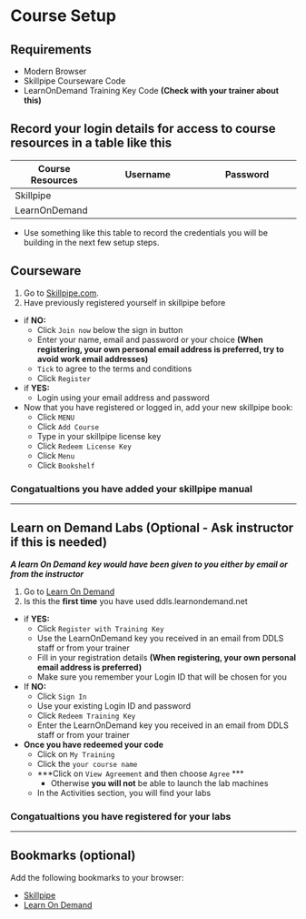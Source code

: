 # Course Setup

## Requirements

* Modern Browser
* Skillpipe Courseware Code
* LearnOnDemand Training Key Code **(Check with your trainer about this)**

## Record your login details for access to course resources in a table like this

Course Resources| Username| Password
---|---|---
Skillpipe|<img width=200/>|<img width=200/>
LearnOnDemand||

- Use something like this table to record the credentials you will be building in the next few setup steps.

## Courseware

1. Go to [Skillpipe.com](https://skillpipe.com/).
2. Have previously registered yourself in skillpipe before 
- if **NO:**
  - Click ```Join now``` below the sign in button
  - Enter your name, email and password or your choice **(When registering, your own personal email address is preferred, try to avoid work email addresses)**
  - ```Tick``` to agree to the terms and conditions
  - Click ```Register```
- if **YES:**
  - Login using your email address and password
- Now that you have registered or logged in, add your new skillpipe book:
  - Click ```MENU```
  - Click ```Add Course```
  - Type in your skillpipe license key
  - Click ```Redeem License Key```
  - Click ```Menu```
  - Click ```Bookshelf```

### Congatualtions you have added your skillpipe manual

---

## Learn on Demand Labs  (Optional - Ask instructor if this is needed)

***A learn On Demand key would have been given to you either by email or from the instructor***

1. Go to [Learn On Demand](https://ddls.learnondemand.net)
1. Is this the **first time** you have used ddls.learnondemand.net
- if **YES:**
  - Click `Register with Training Key`  
  - Use the LearnOnDemand key you received in an email from DDLS staff or from your trainer
  - Fill in your registration details **(When registering, your own personal email address is preferred)**
  - Make sure you remember your Login ID that will be chosen for you
- If **NO:**
  - Click ```Sign In```
  - Use your existing Login ID and password
  - Click ```Redeem Training Key```
  - Enter the LearnOnDemand key you received in an email from DDLS staff or from your trainer
- **Once you have redeemed your code**
  - Click on ```My Training```
  - Click the ```your course name```
  - ***Click on ```View Agreement``` and then choose ```Agree``` *** 
    - Otherwise **you will not** be able to launch the lab machines
  - In the Activities section, you will find your labs

### Congatualtions you have registered for your labs

---

## Bookmarks (optional)

Add the following bookmarks to your browser:

* [Skillpipe](https://skillpipe.com)
* [Learn On Demand](https://ddls.learnondemand.net)
